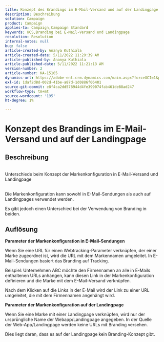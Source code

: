 ```yaml
---
title: Konzept des Brandings im E-Mail-Versand und auf der Landingpage
description: Beschreibung
solution: Campaign
product: Campaign
applies-to: Campaign,Campaign Standard
keywords: KCS,Branding bei E-Mail-Versand und Landingpage
resolution: Resolution
internal-notes: null
bug: false
article-created-by: Ananya Kuthiala
article-created-date: 5/11/2022 11:20:39 AM
article-published-by: Ananya Kuthiala
article-published-date: 5/11/2022 11:21:13 AM
version-number: 2
article-number: KA-15105
dynamics-url: https://adobe-ent.crm.dynamics.com/main.aspx?forceUCI=1&pagetype=entityrecord&etn=knowledgearticle&id=189a795e-1cd1-ec11-a7b5-0022480a8e40
exl-id: 1daf2d8d-002d-41be-a87d-1d0886f06401
source-git-commit: e8f4ca2dd578944d4fe399074fab461de88ad247
workflow-type: tm+mt
source-wordcount: '195'
ht-degree: 1%

---
```


# Konzept des Brandings im E-Mail-Versand und auf der Landingpage

## Beschreibung

<br>Unterschiede beim Konzept der Markenkonfiguration in E-Mail-Versand und Landingpage<br><br>


Die Markenkonfiguration kann sowohl in E-Mail-Sendungen als auch auf Landingpages verwendet werden.

Es gibt jedoch einen Unterschied bei der Verwendung von Branding in beiden.






## Auflösung

<b>Parameter der Markenkonfiguration in E-Mail-Sendungen</b>


Wenn Sie eine URL für einen Webtracking-Parameter verknüpfen, der einer Marke zugeordnet ist, wird die URL mit dem Markennamen umgeleitet. In E-Mail-Sendungen basiert das Branding auf Tracking.

Beispiel: Unternehmen ABC möchte den Firmennamen an alle in E-Mails enthaltenen URLs anhängen, kann diesen Link in der Markenkonfiguration definieren und die Marke mit dem E-Mail-Versand verknüpfen.

Nach dem Klicken auf die Links in der E-Mail wird der Link zu einer URL umgeleitet, die mit dem Firmennamen angehängt wird.




<b>Parameter der Markenkonfiguration auf der Landingpage</b>


Wenn Sie eine Marke mit einer Landingpage verknüpfen, wird nur der ursprüngliche Name der Webapp/Landingpage angegeben. In der Quelle der Web-App/Landingpage werden keine URLs mit Branding versehen.

Dies liegt daran, dass es auf der Landingpage kein Branding-Konzept gibt.
